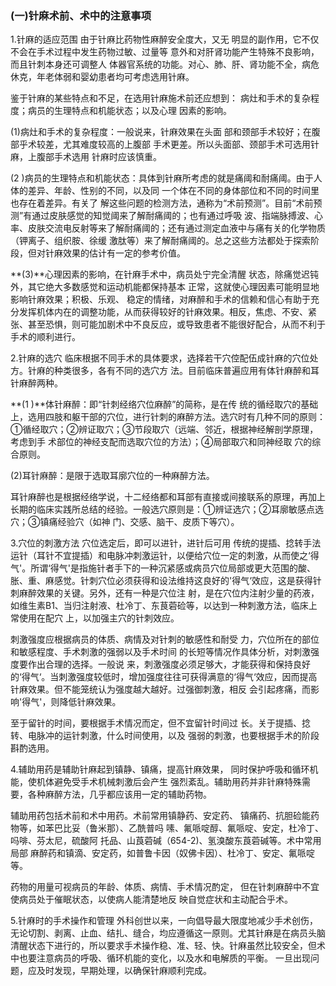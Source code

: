 ###   (一)针麻术前、术中的注意事项  

1.针麻的适应范围      由于针麻比药物性麻醉安全度大，又无 明显的副作用，它不仅不会在手术过程中发生药物过敏、过量等 意外和对肝肾功能产生特殊不良影响，而且针刺本身还可调整人 体器官系统的功能。对心、肺、肝、肾功能不全，病危休克，年老体弱和婴幼患者均可考虑选用针麻。

  鉴于针麻的某些特点和不足，在选用针麻施术前还应想到： 病灶和手术的复杂程度；病员的生理特点和机能状态；以及心理 因素的影响。

  (1)病灶和手术的复杂程度：一般说来，针麻效果在头面 部和颈部手术较好；在腹部乎术较差，尤其难度较高的上腹部 手术更差。所以头面部、颈部手术可选用针麻，上腹部手术选用 针麻时应该慎重。

  (2 )病员的生理特点和机能状态：具体到针麻所考虑的就是痛阈和耐痛阈。由于人体的差异、年龄、性别的不同，以及同 一个体在不同的身体部位和不同的时间里也存在着差异。有关了  解这些问题的检测方法，通称为“术前预测”。目前“术前预测”有通过皮肤感觉的知觉阈来了解耐痛阈的；也有通过呼吸 波、指端脉搏波、心率、皮肤交流电反射等来了解耐痛阈的；还有通过测定血液中与痛有关的化学物质（钾离子、组织胺、徐缓 激肽等）来了解耐痛阈的。总之这些方法都处于探索阶段，但对针麻效果的估计有一定的参考价值。

  **(3)**心理因素的影响，在针麻手术中，病员处宁完全清醒  状态，除痛觉迟钝外，其它绝大多数感觉和运动机能都保持基本 正常，这就使心理因素可能明显地影响针麻效果；积极、乐观、 稳定的情绪，对麻醉和手术的信赖和信心有助于充分发挥机体内在的调整功能，从而获得较好的针麻效果。相反，焦虑、不安、紧张、甚至恐惧，则可能加剧术中不良反应，或导致患者不能很好配合，从而不利于手术的顺利进行。

  2.针麻的选穴     临床根据不同手术的具体要求，选择若干穴倥配伍成针麻的穴位处方。针麻的种类很多，各有不同的选穴方  法。目前临床普遍应用有体针麻醉和耳针麻醉两种。

  **(1 )**体针麻醉：即“针刺经络穴位麻醉”的简称，是在传  统的循经取穴的基础上，选用四肢和躯干部的穴位，进行针刺的麻醉方法。选穴时有几种不同的原则：①循经取穴；②辨证取穴；③节段取穴（远端、邻近，根据神经解剖学原理，考虑到手  术部位的神经支配而选取穴位的方法）；④局部取穴和同神经取  穴的综合原则。 

 (2)耳针麻醉：是限于选取耳廓穴位的一种麻醉方法。

 耳针麻醉也是根据经络学说，十二经络都和耳部有直接或间接联系的原理，再加上长期的临床实践所总结的经验。一般选穴原则是：①辨证选穴；②耳廓敏感点选穴；③镇痛经验穴（如神  门、交感、脑干、皮质下等穴）。 

3.穴位的刺激方法    穴位选定后，即可以进针，进针后可用 传统的提插、捻转手法运针（耳针不宜提插）和电脉冲刺激运针，以便给穴位一定的刺激，从而使之‘得气'。所谓‘得气'是指施针者手下的一种沉紧感或病员穴位局部或更大范围的酸、  胀、重、麻感觉。针刺穴位必须获得和设法维持这良好的'得气‘效应，这是获得针刺麻醉效果的关键。另外，还有一种是穴位注  射，是在穴位内注射少量的药液，如维生素B1、当归注射液、杜冷丁、东茛菪硷等，以达到一种刺激方法，临床上常使用在配穴  上，以加强主穴的针刺效应。

  刺激强度应根据病员的体质、病情及对针刺的敏感性和耐受  力，穴位所在的部位和敏感程度、手术刺激的强弱以及手术时间 的长短等情况作具体分析，对刺激强度要作出合理的选择。一般说 来，刺激强度必须足够大，才能获得和保持良好的‘得气‘。当刺激强度较低时，增加强度往往可获得满意的‘得气‘效应，因而提高针麻效果。但不能笼统认为强度越大越好。过强御刺激，相反 会引起疼痛，而影响'得气'，则降低针麻效果。 

 至于留针的时间，要根据手术情况而定，但不宜留针时间过  长。关于提插、捻转、电脉冲的运针刺激，什么时间使用，以及 强弱的刺激，也要根据手术的阶段斟酌选用。

  4.辅助用药是辅助针麻起到镇静、镇痛，提高针麻效果，  同时保护呼吸和循环机能，使机体避免受手术机械刺激后会产生  强烈紊乱。辅助用药并非针麻特殊需要，各种麻醉方法，几乎都应该用一定的辅助药物。 

 辅助用药包括术前和术中用药。术前常用镇静药、安定药、  镇痛药、抗胆硷能药物等，如苯巴比妥（鲁米那）、乙酰普吗  嗉、氟哌啶醇、氟哌啶、安定，杜冷丁、吗啡、芬太尼，硫酸阿 托品、山莨菪碱（654-2)、氢溴酸东莨菪碱等。术中常用局部 麻醉药和镇滴、安定药，如普鲁卡因（奴佛卡因）、杜冷丁、安定、氟哌啶等。

药物的用量可视病员的年龄、体质、病情、手术情况酌定，  但在针刺麻醉中不宜使病员处于催眠状态，以使病人能清楚地反 映自觉症状和主动配合乎术。  

5.针麻时的手术操作和管理      外科创世以来，一向倡导最大限度地减少手术创伤，无论切割、剥离、止血、结扎、缝合，均应遵循这一原则。尤其针麻是在病员头脑清醒状态下进行的，所以要求手术操作稳、准、轻、快。针麻虽然比较安全，但术中也要注意病员的呼吸、循环机能的变化，以及水和电解质的平衡。  一旦出现问题，应及时发现，早期处理，以确保针麻顺利完成。
